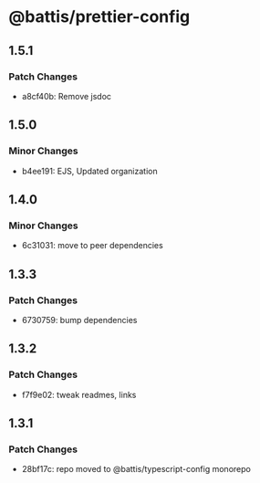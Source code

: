 # @battis/prettier-config

## 1.5.1

### Patch Changes

- a8cf40b: Remove jsdoc

## 1.5.0

### Minor Changes

- b4ee191: EJS, Updated organization

## 1.4.0

### Minor Changes

- 6c31031: move to peer dependencies

## 1.3.3

### Patch Changes

- 6730759: bump dependencies

## 1.3.2

### Patch Changes

- f7f9e02: tweak readmes, links

## 1.3.1

### Patch Changes

- 28bf17c: repo moved to @battis/typescript-config monorepo
